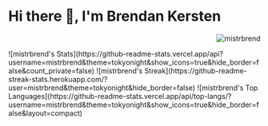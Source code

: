 <h1 align="left">Hi there 👋, I'm Brendan Kersten</h1>


<div>
  <p align="right"> <img src="https://komarev.com/ghpvc/?username=mistrbrend&label=Profile%20views&color=0e75b6&style=flat" alt="mistrbrend" /> </p>
![mistrbrend's Stats](https://github-readme-stats.vercel.app/api?username=mistrbrend&theme=tokyonight&show_icons=true&hide_border=false&count_private=false)
![mistrbrend's Streak](https://github-readme-streak-stats.herokuapp.com/?user=mistrbrend&theme=tokyonight&hide_border=false)
![mistrbrend's Top Languages](https://github-readme-stats.vercel.app/api/top-langs/?username=mistrbrend&theme=tokyonight&show_icons=true&hide_border=false&layout=compact)
  
</div>


